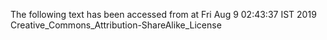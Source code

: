 The following text has been accessed from at Fri Aug 9 02:43:37 IST 2019
Creative_Commons_Attribution-ShareAlike_License
